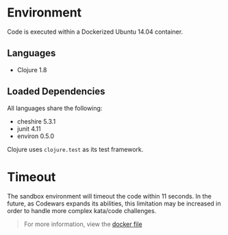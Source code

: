 # Environment

Code is executed within a Dockerized Ubuntu 14.04 container.

## Languages

- Clojure 1.8

## Loaded Dependencies

All languages share the following:

- cheshire 5.3.1
- junit 4.11
- environ 0.5.0

Clojure uses `clojure.test` as its test framework.

# Timeout

The sandbox environment will timeout the code within 11 seconds. In the future, as Codewars expands its abilities, this limitation may be increased in order to handle more complex kata/code challenges.

> For more information, view the [docker file](https://github.com/Codewars/codewars-runner-cli/blob/master/docker/jvm.docker)
